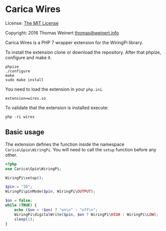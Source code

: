 Carica Wires
============

License: [The MIT License](https://opensource.org/licenses/mit-license.php)

Copyright: 2016 Thomas Weinert <thomas@weinert.info>

Carica Wires is a PHP 7 wrapper extension for the WiringPi library.

To install the extension clone or download the repository. After that phpize, configure and make it.

```
phpize
./configure
make
sudo make install
```

You need to load the extension in your `php.ini`.

```
extension=wires.so
```

To validate that the extension is installed execute:

```
php -ri wires
```

Basic usage
-----------

The extension defines the function inside the namespace `Carica\Gpio\WiringPi`. You will need to call the
`setup` function before any other.

```php
<?php
use Carica\Gpio\WiringPi;

WiringPi\setup();

$pin = "26";
WiringPi\pinMode($pin, WiringPi\OUTPUT);

$on = false;
while (TRUE) {
    echo ($on = !$on) ? "on\n" : "off\n";
    WiringPi\digitalWrite($pin, $on ? WiringPi\HIGH : WiringPi\LOW);
    sleep(1);
}
```



